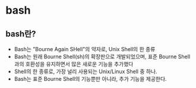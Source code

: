 # bash

## bash란?

- Bash는 "Bourne Again SHell"의 약자로, Unix Shell의 한 종류
- Bash는 원래 Bourne Shell(sh)의 확장판으로 개발되었으며, 표준 Bourne Shell과의 호환성을 유지하면서 많은 새로운 기능을 추가했다
- Shell의 한 종류로, 가장 널리 사용되는 Unix/Linux Shell 중 하나.
- Bash는 표준 Bourne Shell의 기능뿐만 아니라, 추가 기능을 제공한다.
